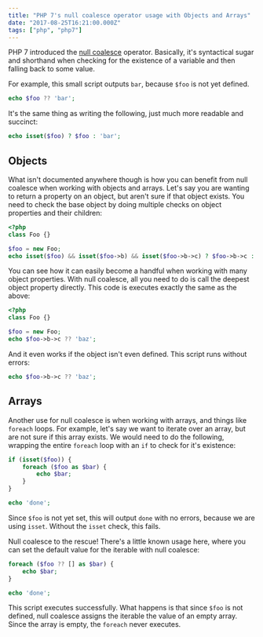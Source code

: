 ```yaml
---
title: "PHP 7's null coalesce operator usage with Objects and Arrays"
date: "2017-08-25T16:21:00.000Z"
tags: ["php", "php7"]
---
```


PHP 7 introduced the <a href="https://wiki.php.net/rfc/isset_ternary" target="_blank">null coalesce</a> operator. Basically, it's syntactical sugar and shorthand when checking for the existence of a variable and then falling back to some value.

For example, this small script outputs `bar`, because `$foo` is not yet defined.

```php
echo $foo ?? 'bar';
```

It's the same thing as writing the following, just much more readable and succinct:

```php
echo isset($foo) ? $foo : 'bar';
```

## Objects

What isn't documented anywhere though is how you can benefit from null coalesce when working with objects and arrays. Let's say you are wanting to return a property on an object, but aren't sure if that object exists. You need to check the base object by doing multiple checks on object properties and their children: 

```php
<?php
class Foo {}

$foo = new Foo;
echo isset($foo) && isset($foo->b) && isset($foo->b->c) ? $foo->b->c : 'baz';
```

You can see how it can easily become a handful when working with many object properties. With null coalesce, all you need to do is call the deepest object property directly. This code is executes exactly the same as the above:

```php
<?php
class Foo {}

$foo = new Foo;
echo $foo->b->c ?? 'baz';
```

And it even works if the object isn't even defined. This script runs without errors:

```php
echo $foo->b->c ?? 'baz';
```

## Arrays

Another use for null coalesce is when working with arrays, and things like `foreach` loops. For example, let's say we want to iterate over an array, but are not sure if this array exists. We would need to do the following, wrapping the entire `foreach` loop with an `if` to check for it's existence:

```php
if (isset($foo)) {
    foreach ($foo as $bar) {
        echo $bar;
    }
}

echo 'done';
```

Since `$foo` is not yet set, this will output `done` with no errors, because we are using `isset`. Without the `isset` check, this fails.

Null coalesce to the rescue! There's a little known usage here, where you can set the default value for the iterable with null coalesce:

```php
foreach ($foo ?? [] as $bar) {
    echo $bar;
}

echo 'done';
```

This script executes successfully. What happens is that since `$foo` is not defined, null coalesce assigns the iterable the value of an empty array. Since the array is empty, the `foreach` never executes.
